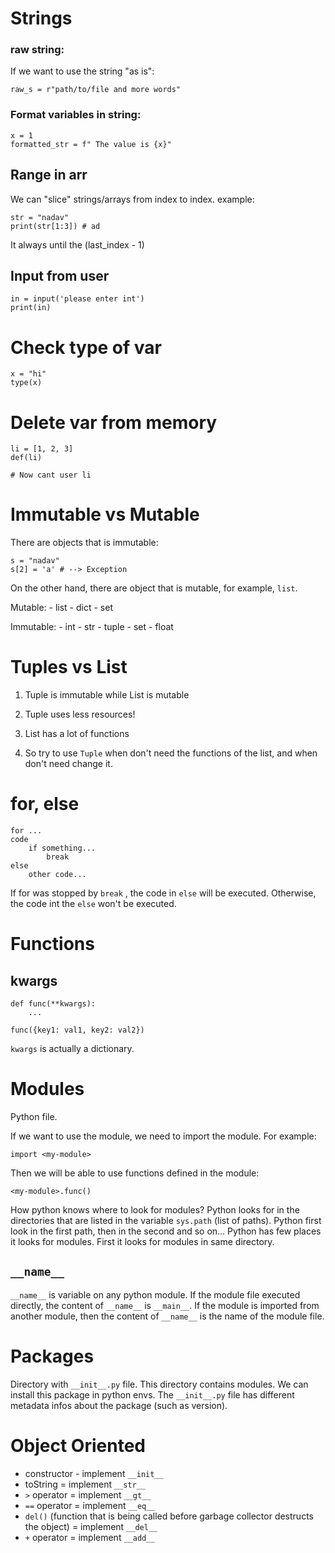 # Strings

### raw string:

If we want to use the string "as is":

    raw_s = r"path/to/file and more words"

### Format variables in string:

    x = 1
    formatted_str = f" The value is {x}"

## Range in arr

We can "slice" strings/arrays from index to index.
example:
    
    str = "nadav"
    print(str[1:3]) # ad

It always until the (last_index - 1)

## Input from user

    in = input('please enter int')
    print(in)


# Check type of var

    x = "hi"
    type(x)

# Delete var from memory

    li = [1, 2, 3]
    def(li)

    # Now cant user li

# Immutable vs Mutable

There are objects that is immutable:

    s = "nadav"
    s[2] = 'a' # --> Exception
    
On the other hand, there are object that is mutable, for example, `list`.

Mutable:
    - list
    - dict
    - set

Immutable:
    - int
    - str
    - tuple
    - set
    - float


# Tuples vs List

1. Tuple is immutable while List is mutable
2. Tuple uses less resources!
3. List has a lot of functions

4. So try to use `Tuple` when don't need the functions of the list, and when don't need change it. 


# for, else

    for ...
    code
        if something...
            break
    else
        other code...

If for was stopped by `break` , the code in `else` will be executed. Otherwise, the code int the `else` won't 
be executed.

# Functions

## kwargs

    def func(**kwargs):
        ...

    func({key1: val1, key2: val2})

`kwargs` is actually a dictionary.

# Modules

Python file.

If we want to use the module, we need to import the module. For example:

    import <my-module>

Then we will be able to use functions defined in the module:

    <my-module>.func()

How python knows where to look for modules?
Python looks for in the directories that are listed in the variable `sys.path` (list of paths). Python first look in the
first path, then in the second and so on...
Python has few places it looks for modules. 
First it looks for modules in same directory.

## `__name__`

`__name__` is variable on any python module. 
If the module file executed directly, the content of `__name__` is `__main__`.
If the module is imported from another module, then the content of `__name__` is the name of the module file.

# Packages

Directory with `__init__.py` file. This directory contains modules. We can install this package in python envs. The
`__init__.py` file has different metadata infos about the package (such as version).


# Object Oriented

- constructor - implement `__init__` 
- toString = implement `__str__`
- `>` operator = implement `__gt__`
- `==` operator = implement `__eq__`
- `del()` (function that is being called before garbage collector destructs the object) = implement `__del__`
- `+` operator = implement `__add__`
    